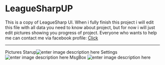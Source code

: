 LeagueSharpUP
===================


This is a copy of LeagueSharp UI.
When i fully finish this project i will edit this file with all data you need to know about project, but for now i will just edit pictures showing you progress of project.
Everyone who wants to help me can contact me via facebook profile: [Click](https://www.facebook.com/vuzimir.samp1)

----------


Pictures
Starup![enter image description here](http://i.imgur.com/EkW23CP.png)
Settings
![enter image description here](http://i.imgur.com/Nm6weP7.png)
MsgBox
![enter image description here](http://i.imgur.com/FzwKe1J.png)
